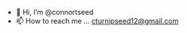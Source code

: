 - 👋 Hi, I’m @connortseed
- 📫 How to reach me ... cturnipseed12@gmail.com

<!---
connortseed/connortseed is a ✨ special ✨ repository because its `README.md` (this file) appears on your GitHub profile.
You can click the Preview link to take a look at your changes.
--->
